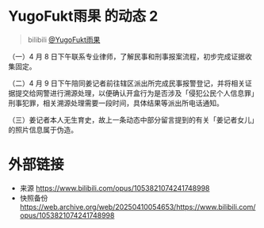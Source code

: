 # YugoFukt雨果 的动态 2
> bilibili [@YugoFukt雨果](https://space.bilibili.com/4048244)

（一）4 月 8 日下午联系专业律师，了解民事和刑事报案流程，初步完成证据收集固定。

（二）4 月 9 日下午陪同姜记者前往辖区派出所完成民事报警登记，并将相关证据提交给网警进行溯源处理，以便确认开盒行为是否涉及「侵犯公民个人信息罪」刑事犯罪，相关溯源处理需要一段时间，具体结果等派出所电话通知。

（三）姜记者本人无生育史，故上一条动态中部分留言提到的有关「姜记者女儿」的照片信息属于伪造。

# 外部链接
- 来源 https://www.bilibili.com/opus/1053821074241748998
- 快照备份 https://web.archive.org/web/20250410054653/https://www.bilibili.com/opus/1053821074241748998

